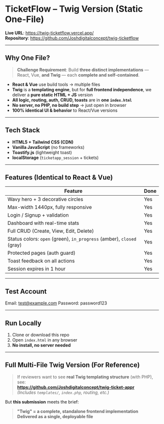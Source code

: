 # TicketFlow – Twig Version (Static One-File)

**Live URL**: https://twig-ticketflow.vercel.app/  
**Repository**: https://github.com/Joshdigitalconcept/twig-ticketflow  

---

## Why One File?
> **Challenge Requirement**: Build **three distinct implementations** — React, Vue, **and Twig** — each **complete and self-contained**.

- **React & Vue** use build tools → multiple files  
- **Twig** is a **templating engine**, but for **full frontend independence**, we deliver a **pure static HTML + JS** version  
- **All logic, routing, auth, CRUD, toasts** are in **one `index.html`**  
- **No server, no PHP, no build step** → just open in browser  
- **100% identical UI & behavior** to React/Vue versions  

---

## Tech Stack
- **HTML5 + Tailwind CSS (CDN)**  
- **Vanilla JavaScript** (no frameworks)  
- **Toastify.js** (lightweight toast)  
- **localStorage** (`ticketapp_session` + tickets)  

---

## Features (Identical to React & Vue)
| Feature | Done |
|--------|--------|
| Wavy hero + 3 decorative circles | Yes |
| Max-width 1440px, fully responsive | Yes |
| Login / Signup + validation | Yes |
| Dashboard with real-time stats | Yes |
| Full CRUD (Create, View, Edit, Delete) | Yes |
| Status colors: `open` (green), `in_progress` (amber), `closed` (gray) | Yes |
| Protected pages (auth guard) | Yes |
| Toast feedback on all actions | Yes |
| Session expires in 1 hour | Yes |

---

## Test Account

Email:    test@example.com
Password: password123

---

## Run Locally
1. Clone or download this repo  
2. Open `index.html` in any browser  
3. **No install, no server needed**

---

## Full Multi-File Twig Version (For Reference)
> If reviewers want to see **real Twig templating structure** (with PHP), see:  
> **https://github.com/Joshdigitalconcept/twig-ticket-appr**  
> *(Includes `templates/`, `index.php`, routing, etc.)*

But **this submission** meets the brief:  
> **"Twig" = a complete, standalone frontend implementation**  
> **Delivered as a single, deployable file**


